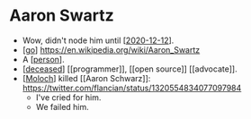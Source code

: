 # Aaron Swartz

- Wow, didn't node him until [[2020-12-12]].
- [[go]] https://en.wikipedia.org/wiki/Aaron_Swartz
- A [[person]].
- [[deceased]] [[programmer]], [[open source]] [[advocate]].
- [[Moloch]] killed [[Aaron Schwarz]]: https://twitter.com/flancian/status/1320554834077097984
  - I've cried for him. 
  - We failed him.


[//begin]: # "Autogenerated link references for markdown compatibility"
[2020-12-12]: journal/2020-12-12 "2020-12-12"
[go]: go "Go"
[person]: person "Person"
[deceased]: deceased "Deceased"
[open-source]: open-source "Open Source"
[moloch]: moloch "Moloch"
[aaron-schwarz]: aaron-schwarz "Aaron Schwarz"
[//end]: # "Autogenerated link references"